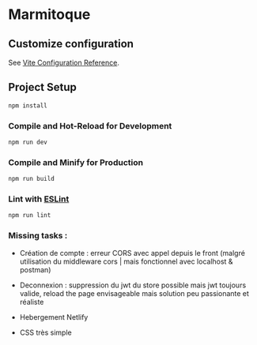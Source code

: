 # Marmitoque

## Customize configuration

See [Vite Configuration Reference](https://vitejs.dev/config/).

## Project Setup

```sh
npm install
```

### Compile and Hot-Reload for Development

```sh
npm run dev
```

### Compile and Minify for Production

```sh
npm run build
```

### Lint with [ESLint](https://eslint.org/)

```sh
npm run lint
```


### Missing tasks : 

- Création de compte : erreur CORS avec appel depuis le front (malgré utilisation du middleware cors | mais fonctionnel avec localhost & postman)

- Deconnexion : suppression du jwt du store possible mais jwt toujours valide, reload the page envisageable mais solution peu passionante et réaliste

- Hebergement Netlify

- CSS très simple
